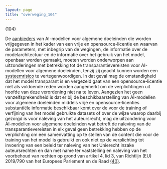 ```yaml
---
layout: page
title: "overweging_104"
---
```


(104)

De [aanbieders](a3.md#^aanbieder) van AI-modellen voor algemene doeleinden die worden vrijgegeven in het kader van een vrije en opensource-licentie en waarvan de parameters, met inbegrip van de wegingen, de informatie over de modelarchitectuur en de informatie over het gebruik van het model, openbaar worden gemaakt, moeten worden onderworpen aan uitzonderingen met betrekking tot de transparantievereisten voor AI-modellen voor algemene doeleinden, tenzij zij geacht kunnen worden een [systeemrisico](a3.md#^sysrisk) te vertegenwoordigen. In dat geval mag de omstandigheid dat het model transparant is en vergezeld gaat van een opensource-licentie niet als voldoende reden worden aangemerkt om de verplichtingen uit hoofde van deze verordening niet na te leven. Aangezien het geen vanzelfsprekendheid is dat er bij de beschikbaarstelling van AI-modellen voor algemene doeleinden middels vrije en opensource-licenties substantiële informatie beschikbaar komt over de voor de training of verfijning van het model gebruikte datasets of over de wijze waarop daarbij gezorgd is voor naleving van het auteursrecht, mag de uitzondering voor AI-modellen voor algemene doeleinden wat betreft de naleving van de transparantievereisten in elk geval geen betrekking hebben op de verplichting om een samenvatting op te stellen van de content die voor de training van het model is gebruikt en ook niet op de verplichting tot invoering van een beleid ter naleving van het Unierecht inzake auteursrechten en dan met name ter vaststelling en naleving van het voorbehoud van rechten op grond van artikel 4, lid 3, van Richtlijn (EU) 2019/790 van het Europees Parlement en de Raad [(40)](#ntr40-L_202401689NL.000101-E0040).